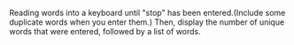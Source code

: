 Reading words into a keyboard until "stop" has been entered.(Include some duplicate words when you enter them.) Then, display the number of unique words that were entered, followed by a list of words.
